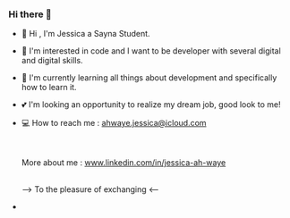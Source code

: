 ### Hi there 👋

- 👋 Hi , I'm Jessica a Sayna Student.
- 👀 I'm interested in code and I want to be developer with several digital and digital skills.
- 🌱 I'm currently learning all things about development and specifically how to learn it.
- 💕 I'm looking an opportunity to realize my dream job, good look to me!
- 💻 How to reach me : ahwaye.jessica@icloud.com

  <br><br>
  More about me : www.linkedin.com/in/jessica-ah-waye
  <br><br>

  --> To the pleasure of exchanging <--
- 

